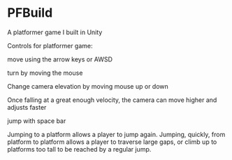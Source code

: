 # PFBuild
A platformer game I built in Unity

Controls for platformer game:

move using the arrow keys or AWSD

turn by moving the mouse

Change camera elevation by moving mouse up or down

Once falling at a great enough velocity, the camera can move higher and adjusts faster

jump with space bar

Jumping to a platform allows a player to jump again.
Jumping, quickly, from platform to platform allows a player to traverse large gaps, or climb up to platforms too tall to be reached by a regular jump.
